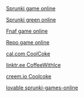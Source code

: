 [Sprunki game online](https://sprunki-games.online)

[Sprunki green online](https://sprunkigreen.online)

[Fnaf game online](https://fnaf-game.online)

[Repo game online](https://repo-game.online)

[cal.com CoolCoke](https://cal.com/coolcoke)

[linktr.ee CoffeeWithIce](https://linktr.ee/CoffeeWithIce)

[creem.io Coolcoke](https://www.creem.io/bip/coolcoke)

[lovable sprunki-games-online](https://launched.lovable.dev/sprunki-games-online)


<!--
**yhif/yhif** is a ✨ _special_ ✨ repository because its `README.md` (this file) appears on your GitHub profile.

Here are some ideas to get you started:

- 🔭 I’m currently working on ...
- 🌱 I’m currently learning ...
- 👯 I’m looking to collaborate on ...
- 🤔 I’m looking for help with ...
- 💬 Ask me about ...
- 📫 How to reach me: ...
- 😄 Pronouns: ...
- ⚡ Fun fact: ...
-->
